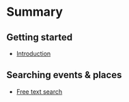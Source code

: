 # Summary

## Getting started

* [Introduction](README.md)

## Searching events & places

* [Free text search](free-text-search.md)

